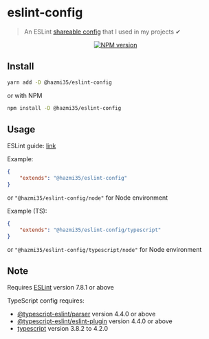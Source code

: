# eslint-config
> An ESLint [shareable config](http://eslint.org/docs/developer-guide/shareable-configs.html) that I used in my projects ✔

<div align="center">
<a href="https://www.npmjs.com/package/@hazmi35/eslint-config"><img src="https://img.shields.io/npm/v/@hazmi35/eslint-config?maxAge=3600" alt="NPM version" ><a/>
</div>

## Install

```bash
yarn add -D @hazmi35/eslint-config
```
or with NPM
```bash
npm install -D @hazmi35/eslint-config
```

## Usage

ESLint guide: [link](https://eslint.org/docs/user-guide/configuring#using-a-shareable-configuration-package)

Example:
```json
{
	"extends": "@hazmi35/eslint-config"
}
```
or `"@hazmi35/eslint-config/node"` for Node environment


Example (TS):
```json
{
    "extends": "@hazmi35/eslint-config/typescript"
}
```
or `"@hazmi35/eslint-config/typescript/node"` for Node environment

## Note

Requires [ESLint](https://npmjs.com/package/eslint) version 7.8.1 or above

TypeScript config requires:
 * [@typescript-eslint/parser](https://npmjs.com/package/@typescript-eslint/parser) version 4.4.0 or above
 * [@typescript-eslint/eslint-plugin](https://npmjs.com/package/@typescript-eslint/eslint-plugin) version 4.4.0 or above
 * [typescript](https://npmjs.com/package/typescript) version 3.8.2 to 4.2.0
